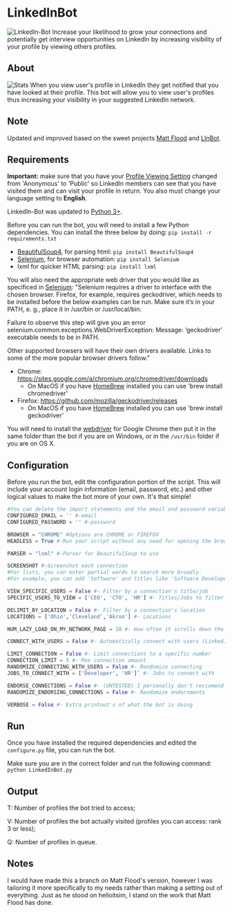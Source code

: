 # LinkedInBot

![LinkedIn-Bot](https://imgur.com/Vy6sUDT)
Increase your likelihood to grow your connections and potentially get interview opportunities on LinkedIn by increasing visibility of your profile by viewing others profiles.

## About

![Stats](https://imgur.com/d7NVeiD)
When you view user's profile in LinkedIn they get notified that you have looked at their profile. This bot will allow you to view user's profiles thus increasing your visibility in your suggested LinkedIn network.

## Note

Updated and improved based on the sweet projects [Matt Flood](https://github.com/MattFlood7/LinkedInBot) and [LInBot](https://github.com/helloitsim/LInBot).

## Requirements

**Important:** make sure that you have your [Profile Viewing Setting](https://www.linkedin.com/settings/?trk=nav_account_sub_nav_settings) changed from 'Anonymous' to  'Public' so LinkedIn members can see that you have visited them and can visit your profile in return.
You also must change your language setting to **English**.

LinkedIn-Bot was updated to [Python 3+](https://www.python.org/downloads).

Before you can run the bot, you will need to install a few Python dependencies.
You can install the three below by doing: `pip install -r requirements.txt`

* [BeautifulSoup4](https://pypi.python.org/pypi/beautifulsoup4), for parsing html: `pip install BeautifulSoup4`
* [Selenium](http://www.seleniumhq.org/), for browser automation: `pip install Selenium`
* lxml for quicker HTML parsing: `pip install lxml`

You will also need the appropriate web driver that you would like as specificed in [Selenium](https://selenium-python.readthedocs.io/installation.html):
"Selenium requires a driver to interface with the chosen browser. Firefox, for example, requires geckodriver, which needs to be installed before the below examples can be run. Make sure it’s in your PATH, e. g., place it in /usr/bin or /usr/local/bin.

Failure to observe this step will give you an error selenium.common.exceptions.WebDriverException: Message: ‘geckodriver’ executable needs to be in PATH.

Other supported browsers will have their own drivers available. Links to some of the more popular browser drivers follow."
* Chrome:	https://sites.google.com/a/chromium.org/chromedriver/downloads
	* On MacOS if you have [HomeBrew](https://brew.sh) installed you can use 'brew install chromedriver'
* Firefox:	https://github.com/mozilla/geckodriver/releases
	* On MacOS if you have [HomeBrew](https://brew.sh) installed you can use 'brew install geckodriver'



You will need to install the [webdriver](https://sites.google.com/a/chromium.org/chromedriver/downloads) for Google Chrome then put it in the same folder than the bot if you are on Windows, or in the `/usr/bin` folder if you are on OS X.

## Configuration
Before you run the bot, edit the configuration portion of the script. This will include your account login information (email, password, etc.) and other logical values to make the bot more of your own. It's that simple!
```python
#You can delete the import statements and the email and password variables, I did not want to push my passwords
CONFIGURED_EMAIL = '' #-email
CONFIGURED_PASSWORD = '' #-password

BROWSER = "CHROME" #Options are CHROME or FIREFOX
HEADLESS = True #-Run your script without any need for opening the browser! Only works for Firefox...

PARSER = "lxml" #-Parser for BeautifulSoup to use

SCREENSHOT #-Screenshot each connection
#For lists, you can enter partial words to search more broadly.
#For example, you can add 'Software' and titles like 'Software Developer' and 'Software Engineer' should work.

VIEW_SPECIFIC_USERS = False #- Filter by a connection's title/job
SPECIFIC_USERS_TO_VIEW = ['CEO', 'CTO', 'HR'] #- Titles/Jobs to filter by

DELIMIT_BY_LOCATION = False #- Filter by a connection's location
LOCATIONS = ['Ohio','Cleveland','Akron'] #- Locations

NUM_LAZY_LOAD_ON_MY_NETWORK_PAGE = 10 #- How often it scrolls down the page, raise this number if you have view specific user on.

CONNECT_WITH_USERS = False #- Automatically connect with users (LinkedIn's limit is 15,000)

LIMIT_CONNECTION = False #- Limit connections to a specific number
CONNECTION_LIMIT = 5 #- Max connection amount
RANDOMIZE_CONNECTING_WITH_USERS = False #- Randomize connecting
JOBS_TO_CONNECT_WITH = ['Developer', 'HR']` #- Jobs to connect with

ENDORSE_CONNECTIONS = False #- (UNTESTED) I personally don't reccomend doing this, I will get it working and test it. However, it weakens any signifigance the whole endorsement section has if you are not personally vouching for a person's skills
RANDOMIZE_ENDORSING_CONNECTIONS = False #- Randomize endorsments

VERBOSE = False #- Extra printout's of what the bot is doing
```


## Run
Once you have installed the required dependencies and edited the `configure.py` file, you can run the bot.

Make sure you are in the correct folder and run the following command: `python LinkedInBot.py`

## Output

T: Number of profiles the bot tried to access;

V: Number of profiles the bot actually visited (profiles you can access: rank 3 or less);

Q: Number of profiles in queue.

## Notes
I would have made this a branch on Matt Flood's version, however I was tailoring it more specifically to my needs rather than making a setting out of everything. Just as he stood on helloitsim, I stand on the work that Matt Flood has done.